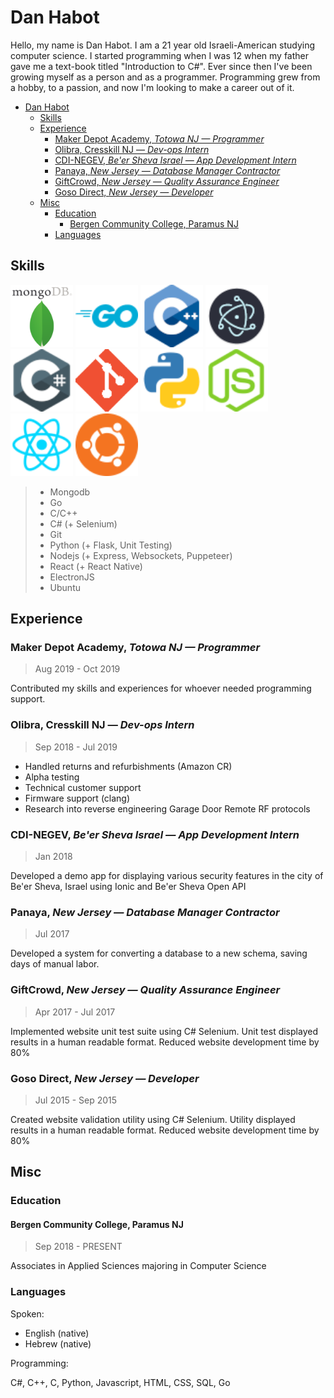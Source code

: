 # Dan Habot

Hello, my name is Dan Habot. I am a 21 year old Israeli-American studying computer science. I started programming when I was 12 when my father gave me a text-book titled "Introduction to C#". Ever since then I've been growing myself as a person and as a programmer. Programming grew from a hobby, to a passion, and now I'm looking to make a career out of it.

- [Dan Habot](#dan-habot)
  - [Skills](#skills)
  - [Experience](#experience)
    - [Maker Depot Academy, *Totowa NJ — Programmer*](#maker-depot-academy-totowa-nj--programmer)
    - [Olibra, Cresskill NJ — *Dev-ops Intern*](#olibra-cresskill-nj--dev-ops-intern)
    - [CDI-NEGEV, *Be'er Sheva Israel — App Development Intern*](#cdi-negev-beer-sheva-israel--app-development-intern)
    - [Panaya, *New Jersey — Database Manager Contractor*](#panaya-new-jersey--database-manager-contractor)
    - [GiftCrowd, *New Jersey — Quality Assurance Engineer*](#giftcrowd-new-jersey--quality-assurance-engineer)
    - [Goso Direct, *New Jersey — Developer*](#goso-direct-new-jersey--developer)
  - [Misc](#misc)
    - [Education](#education)
      - [Bergen Community College, Paramus NJ](#bergen-community-college-paramus-nj)
    - [Languages](#languages)

## Skills

<div style="text-align: centered; horizontal-align: middle">
  <img src="img/1_DiNIG4Bfpm65_wwXf_JwMA.png" width="100" />
  <img src="img/1200px-Go_Logo_Blue.svg.png" width="100" />
  <img src="img/46140125-da084900-c26d-11e8-8ea7-c45ae6306309.png" width="100" />
  <img src="img/60781010-41dfae80-a173-11e9-99f9-03a8b712b87d.png" width="100" />
  <img src="img/c-sharp-2-569585.png" width="100" />
  <img src="img/Git-Icon-1788C.png" width="100" />
  <img src="img/iconfinder_267_Python_logo_4375050.png" width="100" />
  <img src="img/iconfinder_nodejs-512_339733.png" width="100" />
  <img src="img/iconfinder_React.js_logo_1174949.png" width="100" />
  <img src="img/iconfinder_ubuntu_386503.png" width="100" />
</div>

> - Mongodb
> - Go
> - C/C++
> - C# (+ Selenium)
> - Git
> - Python (+ Flask, Unit Testing)
> - Nodejs (+ Express, Websockets, Puppeteer)
> - React (+ React Native)
> - ElectronJS
> - Ubuntu

## Experience

### Maker Depot Academy, *Totowa NJ — Programmer*

> Aug 2019 - Oct 2019

Contributed my skills and experiences for whoever needed programming support.

### Olibra, Cresskill NJ — *Dev-ops Intern*

> Sep 2018 - Jul 2019

- Handled returns and refurbishments (Amazon CR)
- Alpha testing
- Technical customer support
- Firmware support (clang)
- Research into reverse engineering Garage Door Remote RF protocols

### CDI-NEGEV, *Be'er Sheva Israel — App Development Intern*

> Jan 2018

Developed a demo app for displaying various security features in the city of Be'er Sheva, Israel using Ionic and Be'er Sheva Open API

### Panaya, *New Jersey — Database Manager Contractor*

> Jul 2017

Developed a system for converting a database to a new schema, saving days of manual labor.

### GiftCrowd, *New Jersey — Quality Assurance Engineer*

> Apr 2017 - Jul 2017

Implemented website unit test suite using C# Selenium. Unit test displayed results in a human readable format. Reduced website development time by 80%

### Goso Direct, *New Jersey — Developer*

> Jul 2015 - Sep 2015

Created website validation utility using C# Selenium. Utility displayed results in a human readable format. Reduced website development time by 80%

## Misc

### Education

#### Bergen Community College, Paramus NJ

> Sep 2018 - PRESENT

Associates in Applied Sciences majoring in Computer Science


### Languages

Spoken:

- English (native)
- Hebrew (native)

Programming:

C#, C++, C, Python, Javascript, HTML, CSS, SQL, Go
